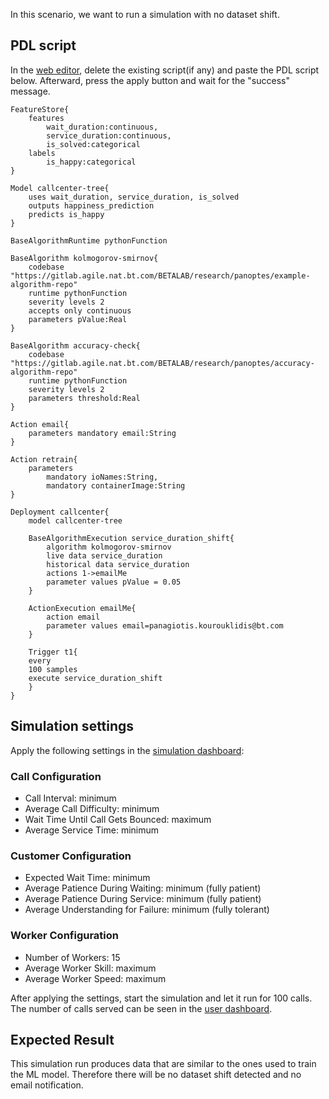 In this scenario, we want to run a simulation with no dataset shift.

## PDL script
In the [web editor](http://editor.panoptes.uk/), delete the existing script(if any) and paste the PDL script below. Afterward, press the apply button and wait for the "success" message.
```
FeatureStore{
	features
	    wait_duration:continuous,
	    service_duration:continuous,
	    is_solved:categorical
	labels 
	    is_happy:categorical
}

Model callcenter-tree{
    uses wait_duration, service_duration, is_solved
    outputs happiness_prediction
    predicts is_happy
}

BaseAlgorithmRuntime pythonFunction

BaseAlgorithm kolmogorov-smirnov{
	codebase "https://gitlab.agile.nat.bt.com/BETALAB/research/panoptes/example-algorithm-repo"
	runtime pythonFunction
	severity levels 2
	accepts only continuous
	parameters pValue:Real
}

BaseAlgorithm accuracy-check{
	codebase "https://gitlab.agile.nat.bt.com/BETALAB/research/panoptes/accuracy-algorithm-repo"
	runtime pythonFunction
	severity levels 2
	parameters threshold:Real
}

Action email{
	parameters mandatory email:String
}

Action retrain{
    parameters
        mandatory ioNames:String,
        mandatory containerImage:String
}

Deployment callcenter{
	model callcenter-tree
	
	BaseAlgorithmExecution service_duration_shift{
		algorithm kolmogorov-smirnov
		live data service_duration
		historical data service_duration
		actions 1->emailMe
		parameter values pValue = 0.05
	}
	
	ActionExecution emailMe{
		action email
		parameter values email=panagiotis.kourouklidis@bt.com
	}
	
	Trigger t1{
	every
	100 samples
	execute service_duration_shift
	}
}
```

## Simulation settings
Apply the following settings in the [simulation dashboard](https://ui.digitaltwin.callcentre.panoptes.betalab.rp.bt.com/):

### Call Configuration
- Call Interval: minimum
- Average Call Difficulty: minimum
- Wait Time Until Call Gets Bounced: maximum
- Average Service Time: minimum

### Customer Configuration
- Expected Wait Time: minimum
- Average Patience During Waiting: minimum (fully patient)
- Average Patience During Service: minimum (fully patient)
- Average Understanding for Failure: minimum (fully tolerant)

### Worker Configuration
- Number of Workers: 15
- Average Worker Skill: maximum
- Average Worker Speed: maximum

After applying the settings, start the simulation and let it run for 100 calls. The number of calls served can be seen in the [user dashboard](https://ui.dashboard.callcentre.panoptes.betalab.rp.bt.com/).

## Expected Result
This simulation run produces data that are similar to the ones used to train the ML model. Therefore there will be no dataset shift detected and no email notification.
 